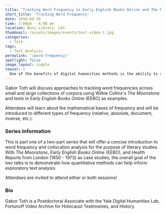 ```yaml
---
title: 'Tracking Word Frequency in Early English Books Online and The Moonstone'
short_title: 'Tracking Word Frequency'
date: 2018-04-19
time: 3:00pm - 4:00 pm
location: Bass Library, L01
thumbnail: /assets/images/events/text-video-1.jpg
categories:
  - Talk
tags:
  - Text Analysis
permalink: '/word-frequency/'
spotlight: false
image_layout: simple
teaser: >
  One of the benefits of digital humanities methods is the ability to study texts at scale. But what do these methods look like in practice? In this talk, Gabor Toth will discuss approaches to tracking word frequencies.
---
```

Gabor Toth will discuss approaches to tracking word frequencies across small and large collections of corpora using Wilkie Collins's *The Moonstone* and texts in *Early English Books Online* (EEBO) as examples. 

Attendees will learn about the mathematical bases of frequency and will be introduced to different types of frequency (relative, absolute, document, inverse, etc.). 

### Series Information
This is part one of a two-part series that will offer a concise introduction to word frequency and collocation analysis for the purpose of literary studies. With *The Moonstone*, *Early English Books Online* (EEBO), and Health Reports from London (1850 - 1973) as case studies, the overall goal of the two talks is to demonstrate how quantitative methods can help inform exploratory text analysis.

Attendees are invited to attend either or both sessions!

### Bio
Gabor Toth is a Postdoctoral Associate with the Yale Digital Humanities Lab, Fortunoff Video Archive for Holocaust Testimonies, and History.